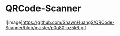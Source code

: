 # QRCode-Scanner

![image]https://github.com/ShawnHuangS/QRCode-Scanner/blob/master/p0q80-oz5k6.gif
